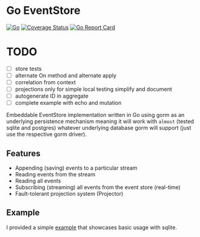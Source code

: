 # Go EventStore

[![Go](https://github.com/aneshas/eventstore/actions/workflows/go.yml/badge.svg?branch=master)](https://github.com/aneshas/eventstore/actions/workflows/go.yml)
[![Coverage Status](https://coveralls.io/repos/github/aneshas/eventstore/badge.svg)](https://coveralls.io/github/aneshas/eventstore)
[![Go Report Card](https://goreportcard.com/badge/github.com/aneshas/eventstore)](https://goreportcard.com/report/github.com/aneshas/eventstore)

# TODO 
- [ ] store tests
- [ ] alternate On method and alternate apply
- [ ] correlation from context
- [ ] projections only for simple local testing simplify and document
- [ ] autogenerate ID in aggregate
- [ ] complete example with echo and mutation 

Embeddable EventStore implementation written in Go using gorm as an underlying persistence mechanism meaning it will work
with `almost` (tested sqlite and postgres) whatever underlying database gorm will support (just use the respective gorm driver).

## Features

- Appending (saving) events to a particular stream
- Reading events from the stream
- Reading all events
- Subscribing (streaming) all events from the event store (real-time)
- Fault-tolerant projection system (Projector)

## Example

I provided a simple [example](example/) that showcases basic usage with sqlite.
